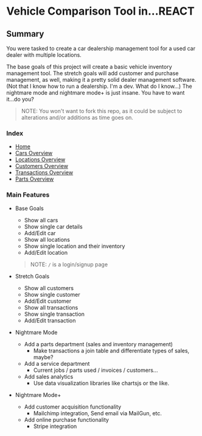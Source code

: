# Vehicle Comparison Tool in...REACT

## Summary

You were tasked to create a car dealership management tool for a used car dealer with multiple locations.

The base goals of this project will create a basic vehicle inventory management tool. The stretch goals will add customer and purchase management, as well, making it a pretty solid dealer management software. (Not that I know how to run a dealership. I'm a dev. What do I know...) The nightmare mode and nightmare mode+ is just insane. You have to want it...do you?

> NOTE: You won't want to fork this repo, as it could be subject to alterations and/or additions as time goes on.

### Index

- [Home](/)
- [Cars Overview](/cars_overview.md)
- [Locations Overview](/locations_overview.md)
- [Customers Overview](/customers_overview.md)
- [Transactions Overview](/transactions_overview.md)
- [Parts Overview](/parts_overview.md)

### Main Features

- Base Goals

  - Show all cars
  - Show single car details
  - Add/Edit car
  - Show all locations
  - Show single location and their inventory
  - Add/Edit location

  > NOTE: `/` is a login/signup page

- Stretch Goals

  - Show all customers
  - Show single customer
  - Add/Edit customer
  - Show all transactions
  - Show single transaction
  - Add/Edit transaction

- Nightmare Mode

  - Add a parts department (sales and inventory management)
    - Make transactions a join table and differentiate types of sales, maybe?
  - Add a service department
    - Current jobs / parts used / invoices / customers...
  - Add sales analytics
    - Use data visualization libraries like chartsjs or the like.

- Nightmare Mode+

  - Add customer acquisition functionality
    - Mailchimp integration, Send email via MailGun, etc.
  - Add online purchase functionality
    - Stripe integration
